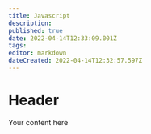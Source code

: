 ```yaml
---
title: Javascript
description: 
published: true
date: 2022-04-14T12:33:09.001Z
tags: 
editor: markdown
dateCreated: 2022-04-14T12:32:57.597Z
---
```


# Header
Your content here